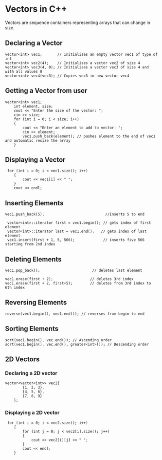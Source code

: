 # Vectors in C++

Vectors are sequence containers representing arrays that can change in size.

## Declaring a Vector

```
vector<int> vec1;       // Initialises an empty vector vec1 of type of int
vector<int> vec2(4);    // Initialises a vector vec2 of size 4
vector<int> vec3(4, 0); // Initialises a vector vec3 of size 4 and with all values 0
vector<int> vec4(vec3); // Copies vec3 in new vector vec4
```

## Getting a Vector from user

```
vector<int> vec1;
    int element, size;
    cout << "Enter the size of the vector: ";
    cin >> size;
    for (int i = 0; i < size; i++)
    {
        cout << "Enter an element to add to vector: ";
        cin >> element;
        vec1.push_back(element); // pushes element to the end of vec1 and automatic resize the array
    }
```

## Displaying a Vector

```
 for (int i = 0; i < vec1.size(); i++)
    {
        cout << vec1[i] << " ";
    }
    cout << endl;
```

## Inserting Elements

```
vec1.push_back(5);                            //Inserts 5 to end

 vector<int>::iterator first = vec1.begin(); // gets index of first element
 vector<int>::iterator last = vec1.end();   // gets index of last element
 vec1.insert(first + 1, 5, 566);             // inserts five 566 starting from 2nd index
```

## Deleting Elements

```
vec1.pop_back();                        // deletes last element

vec1.erase(first + 2);                 // deletes 3rd index
vec1.erase(first + 2, first+5);        // deletes from 3rd index to 6th index
```

## Reversing Elements

```
reverse(vec1.begin(), vec1.end()); // reverses from begin to end
```

## Sorting Elements

```
sort(vec1.begin(), vec.end()); // Ascending order
sort(vec1.begin(), vec.end(), greater<int>()); // Descending order
```

## 2D Vectors

### Declaring a 2D vector

```
vector<vector<int>> vec2{
        {1, 2, 3},
        {4, 5, 6},
        {7, 8, 9}
    };
```

### Displaying a 2D vector

```
 for (int i = 0; i < vec2.size(); i++)
    {
        for (int j = 0; j < vec2[i].size(); j++)
        {
            cout << vec2[i][j] << " ";
        }
        cout << endl;
    }
```
